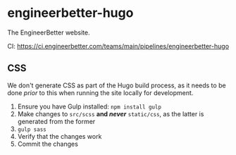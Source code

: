 # engineerbetter-hugo

The EngineerBetter website.

CI: https://ci.engineerbetter.com/teams/main/pipelines/engineerbetter-hugo

## CSS

We don't generate CSS as part of the Hugo build process, as it needs to be done _prior_ to this when running the site locally for development.

1. Ensure you have Gulp installed: `npm install gulp`
1. Make changes to `src/scss` **and _never_** `static/css`, as the latter is generated from the former
1. `gulp sass`
1. Verify that the changes work
1. Commit the changes
